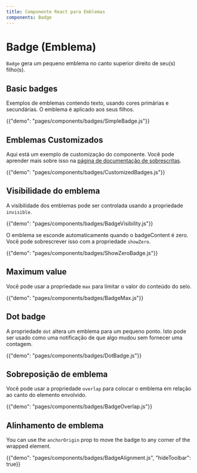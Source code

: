 ```yaml
---
title: Componente React para Emblemas
components: Badge
---
```


# Badge (Emblema)

<p class="description"><code>Badge</code> gera um pequeno emblema no canto superior direito de seu(s) filho(s).</p>

## Basic badges

Exemplos de emblemas contendo texto, usando cores primárias e secundárias. O emblema é aplicado aos seus filhos.

{{"demo": "pages/components/badges/SimpleBadge.js"}}

## Emblemas Customizados

Aqui está um exemplo de customização do componente. Você pode aprender mais sobre isso na [página de documentação de sobrescritas](/customization/components/).

{{"demo": "pages/components/badges/CustomizedBadges.js"}}

## Visibilidade do emblema

A visibilidade dos emblemas pode ser controlada usando a propriedade `invisible`.

{{"demo": "pages/components/badges/BadgeVisibility.js"}}

O emblema se esconde automaticamente quando o badgeContent é zero. Você pode sobrescrever isso com a propriedade `showZero`.

{{"demo": "pages/components/badges/ShowZeroBadge.js"}}

## Maximum value

Você pode usar a propriedade `max` para limitar o valor do conteúdo do selo.

{{"demo": "pages/components/badges/BadgeMax.js"}}

## Dot badge

A propriedade `dot` altera um emblema para um pequeno ponto. Isto pode ser usado como uma notificação de que algo mudou sem fornecer uma contagem.

{{"demo": "pages/components/badges/DotBadge.js"}}

## Sobreposição de emblema

Você pode usar a propriedade `overlap` para colocar o emblema em relação ao canto do elemento envolvido.

{{"demo": "pages/components/badges/BadgeOverlap.js"}}

## Alinhamento de emblema

You can use the `anchorOrigin` prop to move the badge to any corner of the wrapped element.

{{"demo": "pages/components/badges/BadgeAlignment.js", "hideToolbar": true}}